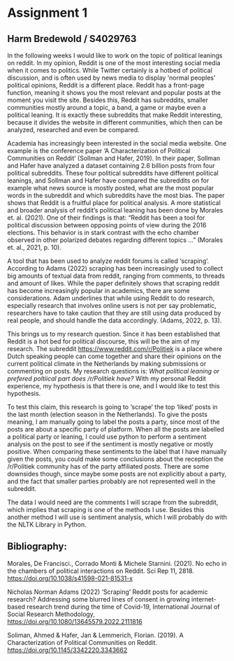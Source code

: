 # Assignment 1
## Harm Bredewold / S4029763

In the following weeks I would like to work on the topic of political leanings on reddit. In my opinion, Reddit is one of the most interesting social media when it comes to politics. While Twitter certainly is a hotbed of political discussion, and is often used by news media to display ‘normal peoples’ political opinions, Reddit is a different place. Reddit has a front-page function, meaning it shows you the most relevant and popular posts at the moment you visit the site. Besides this, Reddit has subreddits, smaller communities mostly around a topic, a band, a game or maybe even a political leaning. It is exactly these subreddits that make Reddit interesting, because it divides the website in different communities, which then can be analyzed, researched and even be compared.

Academia has increasingly been interested in the social media website. One example is the conference paper ‘A Characterization of Political Communities on Reddit’ (Sollman and Hafer, 2019). In their paper, Sollman and Hafer have analyzed a dataset containing 2.6 billion posts from four political subreddits. These four political subreddits have different political leanings, and Sollman and Hafer have compared the subreddits on for example what news source is mostly posted, what are the most popular words in the subreddit and which subreddits have the most bias. The paper shows that Reddit is a fruitful place for political analysis. A more statistical and broader analysis of reddit’s political leaning has been done by Morales et. al. (2021). One of their findings is that: “Reddit has been a tool for political discussion between opposing points of view during the 2016 elections. This behavior is in stark contrast with the echo chamber observed in other polarized debates regarding different topics …” (Morales et. al., 2021, p. 10). 
 
A tool that has been used to analyze reddit forums is called ‘scraping’. According to Adams (2022) scraping has been increasingly used to collect big amounts of textual data from reddit, ranging from comments, to threads and amount of likes. While the paper definitely shows that scraping reddit has become increasingly popular in academics, there are some considerations. Adam underlines that while using Reddit to do research, especially research that involves online users is not per say problematic, researchers have to take caution that they are still using data produced by real people, and should handle the data accordingly. (Adams, 2022, p. 13).

 
This brings us to my research question. Since it has been established that Reddit is a hot bed for political discourse, this will be the aim of my research. The subreddit https://www.reddit.com/r/Politiek is a place where Dutch speaking people can come together and share their opinions on the current political climate in the Netherlands by making submissions or commenting on posts. My research questions is: _What political leaning or prefered poltiical part does /r/Politiek have?_ With my personal Reddit experience, my hypothesis is that there is one, and I would like to test this hypothesis. 

To test this claim, this research is going to ‘scrape’ the top ‘liked’ posts in the last month (election season in the Netherlands). To give the posts meaning, I am manually going to label the posts a party, since most of the posts are about a specific party of platform. When all the posts are labelled a political party or leaning, I could use python to perform a sentiment analysis on the post to see if the sentiment is mostly negative or mostly positive. When comparing these sentiments to the label that I have manually given the posts, you could make some conclusions about the reception the /r/Politiek community has of the party affiliated posts. There are some downsides though, since maybe some posts are not explicitly about a party, and the fact that smaller parties probably are not represented well in the subreddit. 

The data I would need are the comments I will scrape from the subreddit, which implies that scraping is one of the methods I use. Besides this another method I will use is sentiment analysis, which I will probably do with the NLTK Library in Python. 

## Bibliography:

Morales, De Francisci., Corrado Monti & Michele Starnini. (2021). No echo in the chambers 
of political interactions on Reddit. Sci Rep 11, 2818. https://doi.org/10.1038/s41598-021-81531-x

Nicholas Norman Adams (2022) ‘Scraping’ Reddit posts for academic research? Addressing 
some blurred lines of consent in growing internet-based research trend during the time of Covid-19, International Journal of Social Research Methodology, https://doi.org/10.1080/13645579.2022.2111816 

Soliman, Ahmed & Hafer, Jan & Lemmerich, Florian. (2019). A Characterization of Political 
Communities on Reddit. https://doi.org/10.1145/3342220.3343662 
